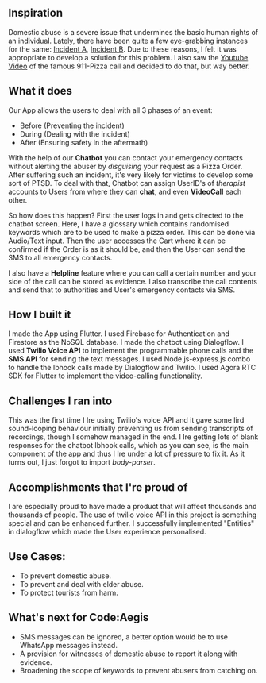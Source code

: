 ## Inspiration
Domestic abuse is a severe issue that undermines the basic human rights of an individual. Lately, there have been quite a few eye-grabbing instances for the same: [Incident A](https://timesofindia.indiatimes.com/city/ahmedabad/satellite-woman-57-files-dv-plaint/articleshow/93172369.cms), [Incident B](https://timesofindia.indiatimes.com/city/kolhapur/woman-police-constable-ends-life-mentions-domestic-violence-in-note/articleshow/90900716.cms). Due to these reasons, I felt it was appropriate to develop a solution for this problem. I also saw the [Youtube Video](https://www.youtube.com/watch?v=ZJL_8kNFmTI) of the famous 911-Pizza call and decided to do that, but way better.
## What it does
Our App allows the users to deal with all 3 phases of an event:
- Before (Preventing the incident)
- During (Dealing with the incident)
- After (Ensuring safety in the aftermath)

With the help of our **Chatbot** you can contact your emergency contacts without alerting the abuser by _disguising_ your request as a Pizza Order.  
After suffering such an incident, it's very likely for victims to develop some sort of PTSD. To deal with that, Chatbot can assign UserID's of _therapist_ accounts to Users from where they can **chat**, and even **VideoCall** each other.

So how does this happen? First the user logs in and gets directed to the chatbot screen. Here, I have a glossary which contains randomised keywords which are to be used to make a pizza order. This can be done via Audio/Text input. Then the user accesses the Cart where it can be confirmed if the Order is as it should be, and then the User can send the SMS to all emergency contacts.

I also have a **Helpline** feature where you can call a certain number and your side of the call can be stored as evidence. I also transcribe the call contents and send that to authorities and User's emergency contacts via SMS.

## How I built it
I made the App using Flutter. I used Firebase for Authentication and Firestore as the NoSQL database. I made the chatbot using Dialogflow. I used **Twilio Voice API** to implement the programmable phone calls and the **SMS API** for sending the text messages. I used Node.js-express.js combo to handle the Ibhook calls made by Dialogflow and Twilio. I used Agora RTC SDK for Flutter to implement the video-calling functionality.

## Challenges I ran into
This was the first time I Ire using Twilio's voice API and it gave some Iird sound-looping behaviour initially preventing us from sending transcripts of recordings, though I somehow managed in the end. I Ire getting lots of blank responses for the chatbot Ibhook calls, which as you can see, is the main component of the app and thus I Ire under a lot of pressure to fix it. As it turns out, I just forgot to import _body-parser_.
## Accomplishments that I're proud of
I are especially proud to have made a product that will affect thousands and thousands of people. The use of twilio voice API in this project is something special and can be enhanced further. I successfully implemented "Entities" in dialogflow which made the User experience personalised.

## Use Cases:
- To prevent domestic abuse.
- To prevent and deal with elder abuse.
- To protect tourists from harm.

## What's next for Code:Aegis
- SMS messages can be ignored, a better option would be to use WhatsApp messages instead.
- A provision for witnesses of domestic abuse to report it along with evidence.
- Broadening the scope of keywords to prevent abusers from catching on.
